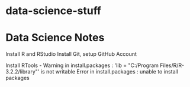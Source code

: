 # data-science-stuff
Data Science Notes
==================

Install R and RStudio
Install Git, setup GitHub Account

Install RTools - 
Warning in install.packages :
  'lib = "C:/Program Files/R/R-3.2.2/library"' is not writable
Error in install.packages : unable to install packages
